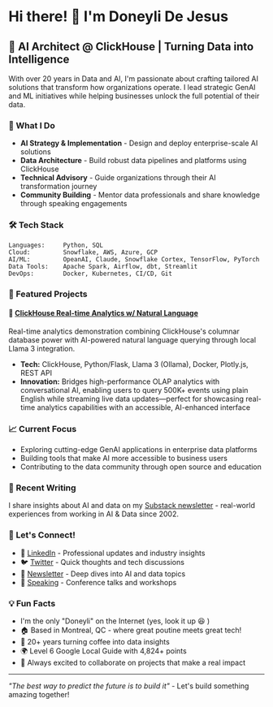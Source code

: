# Hi there! 👋 I'm Doneyli De Jesus

## 🚀 AI Architect @ ClickHouse | Turning Data into Intelligence

With over 20 years in Data and AI, I'm passionate about crafting tailored AI solutions that transform how organizations operate. I lead strategic GenAI and ML initiatives while helping businesses unlock the full potential of their data.

### 🔧 What I Do
- **AI Strategy & Implementation** - Design and deploy enterprise-scale AI solutions
- **Data Architecture** - Build robust data pipelines and platforms using ClickHouse
- **Technical Advisory** - Guide organizations through their AI transformation journey
- **Community Building** - Mentor data professionals and share knowledge through speaking engagements

### 🛠️ Tech Stack
```
Languages:     Python, SQL
Cloud:         Snowflake, AWS, Azure, GCP
AI/ML:         OpeanAI, Claude, Snowflake Cortex, TensorFlow, PyTorch
Data Tools:    Apache Spark, Airflow, dbt, Streamlit
DevOps:        Docker, Kubernetes, CI/CD, Git
```

### 🌟 Featured Projects

#### 🤖 [ClickHouse Real-time Analytics w/ Natural Language](https://github.com/doneyli/clickhouse-analytics-demo)
Real-time analytics demonstration combining ClickHouse's columnar database power with AI-powered natural language querying through local Llama 3 integration.
- **Tech:** ClickHouse, Python/Flask, Llama 3 (Ollama), Docker, Plotly.js, REST API
- **Innovation:** Bridges high-performance OLAP analytics with conversational AI, enabling users to query 500K+ events using plain English while streaming live data updates—perfect for showcasing real-time analytics capabilities with an accessible, AI-enhanced interface

### 📈 Current Focus
- Exploring cutting-edge GenAI applications in enterprise data platforms
- Building tools that make AI more accessible to business users
- Contributing to the data community through open source and education

### 📝 Recent Writing
I share insights about AI and data on my [Substack newsletter](https://doneyli.substack.com/) - real-world experiences from working in AI & Data since 2002.

### 🤝 Let's Connect!
- 💼 [LinkedIn](https://www.linkedin.com/in/doneyli/) - Professional updates and industry insights
- 🐦 [Twitter](https://twitter.com/doneyli) - Quick thoughts and tech discussions
- 📧 [Newsletter](https://doneyli.substack.com/) - Deep dives into AI and data topics
- 🎤 [Speaking](https://sessionize.com/doneyli/) - Conference talks and workshops

### 💡 Fun Facts
- I'm the only "Doneyli" on the Internet (yes, look it up 😆 )
- 🏠 Based in Montreal, QC - where great poutine meets great tech!
- 🎯 20+ years turning coffee into data insights
- 🌍 Level 6 Google Local Guide with 4,824+ points
- 🚀 Always excited to collaborate on projects that make a real impact

---

*"The best way to predict the future is to build it"* - Let's build something amazing together! 
